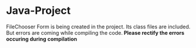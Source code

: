 # Java-Project
FileChooser Form is being created in the project. Its class files are included. But errors are coming while compiling the code.<b> Please rectify the errors occuring during  compilation </b>

